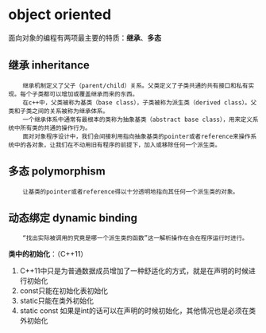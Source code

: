 # object oriented
面向对象的编程有两项最主要的特质：**继承**、**多态**

## 继承 inheritance
        继承机制定义了父子（parent/child）关系。父类定义了子类共通的共有接口和私有实现。每个子类都可以增加或覆盖继承而来的东西。
        在c++中，父类被称为基类（base class），子类被称为派生类（derived class）。父类和子类之间的关系被称为继承体系。
        一个继承体系中通常有最根本的类称为抽象基类（abstract base class），用来定义系统中所有类的共通的操作行为。
        面对对象程序设计中，我们会间接利用指向抽象基类的pointer或者reference来操作系统中的各对象，让我们在不动用旧有程序的前提下，加入或移除任何一个派生类。

## 多态 polymorphism
        让基类的pointer或者reference得以十分透明地指向其任何一个派生类的对象。

## 动态绑定 dynamic binding
        “找出实际被调用的究竟是哪一个派生类的函数”这一解析操作在会在程序运行时进行。

**类中的初始化**：（C++11）
1. C++11中只是为普通数据成员增加了一种舒适化的方式，就是在声明的时候进行初始化
2. const只能在初始化表初始化
3. static只能在类外初始化
4. static const 如果是int的话可以在声明的时候初始化，其他情况也是必须在类外初始化